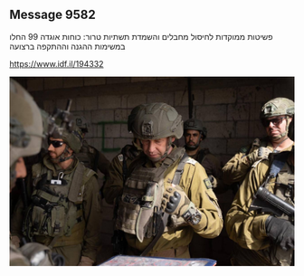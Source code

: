 ## Message 9582

פשיטות ממוקדות לחיסול מחבלים והשמדת תשתיות טרור:
כוחות אוגדה 99 החלו במשימות ההגנה וההתקפה ברצועה

https://www.idf.il/194332

![Photo](./9582/9582_photo.jpg)
